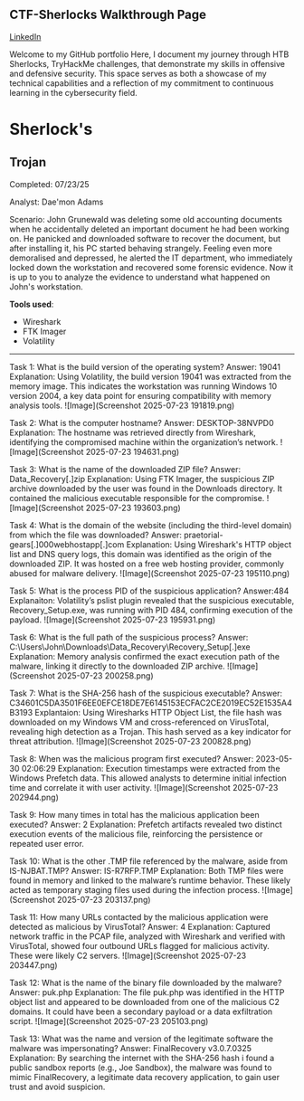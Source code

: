 
CTF-Sherlocks Walkthrough Page
---

<a href="http://www.linkedin.com/in/daemon-adams">LinkedIn</a>


Welcome to my GitHub portfolio
Here, I document my journey through HTB Sherlocks, TryHackMe challenges, that demonstrate my skills in offensive and defensive security. 
This space serves as both a showcase of my technical capabilities and a reflection of my commitment to continuous learning in the cybersecurity field.

# **Sherlock's**

## Trojan
  Completed: 07/23/25
  
  Analyst: Dae'mon Adams

Scenario: John Grunewald was deleting some old accounting documents when he accidentally deleted an important document he had been working on. He panicked and downloaded software to recover the document, but after installing it, his PC started behaving strangely. 
Feeling even more demoralised and depressed, he alerted the IT department, who immediately locked down the workstation and recovered some forensic evidence. Now it is up to you to analyze the evidence to understand what happened on John's workstation.

**Tools used**:
  - Wireshark
  - FTK Imager
  - Volatility
  
---
Task 1: What is the build version of the operating system?
  Answer: 19041
  Explanation: Using Volatility, the build version 19041 was extracted from the memory image. This indicates the workstation was running Windows 10 version 2004, a key data point for ensuring compatibility with memory analysis tools.
![Image](Screenshot 2025-07-23 191819.png)

Task 2: What is the computer hostname?
  Answer: DESKTOP-38NVPD0
  Explanation: The hostname was retrieved directly from Wireshark, identifying the compromised machine within the organization’s network.
![Image](Screenshot 2025-07-23 194631.png)

Task 3: What is the name of the downloaded ZIP file?
  Answer: Data_Recovery[.]zip
  Explanation: Using FTK Imager, the suspicious ZIP archive downloaded by the user was found in the Downloads directory. It contained the malicious executable responsible for the compromise.
![Image](Screenshot 2025-07-23 193603.png)

Task 4: What is the domain of the website (including the third-level domain) from which the file was downloaded?
  Answer: praetorial-gears[.]000webhostapp[.]com
  Explanation: Using Wireshark's HTTP object list and DNS query logs, this domain was identified as the origin of the downloaded ZIP. It was hosted on a free web hosting provider, commonly abused for malware delivery.
![Image](Screenshot 2025-07-23 195110.png)

Task 5: What is the process PID of the suspicious application?
  Answer:484
  Explanaiton: Volatility’s pslist plugin revealed that the suspicious executable, Recovery_Setup.exe, was running with PID 484, confirming execution of the payload.
![Image](Screenshot 2025-07-23 195931.png)

Task 6: What is the full path of the suspicious process?
  Answer: C:\Users\John\Downloads\Data_Recovery\Recovery_Setup[.]exe
  Explanation: Memory analysis confirmed the exact execution path of the malware, linking it directly to the downloaded ZIP archive.
![Image](Screenshot 2025-07-23 200258.png)

Task 7: What is the SHA-256 hash of the suspicious executable?
  Answer: C34601C5DA3501F6EE0EFCE18DE7E6145153ECFAC2CE2019EC52E1535A4B3193
  Explantaion: Using Wiresharks HTTP Object List, the file hash was downloaded on my Windows VM and cross-referenced on VirusTotal, revealing high detection as a Trojan. This hash served as a key indicator for threat attribution.
![Image](Screenshot 2025-07-23 200828.png)

Task 8: When was the malicious program first executed?
  Answer: 2023-05-30 02:06:29
  Explanation: Execution timestamps were extracted from the Windows Prefetch data. This allowed analysts to determine initial infection time and correlate it with user activity.
![Image](Screenshot 2025-07-23 202944.png)

Task 9: How many times in total has the malicious application been executed?
  Answer: 2
  Explanation: Prefetch artifacts revealed two distinct execution events of the malicious file, reinforcing the persistence or repeated user error.


Task 10: What is the other .TMP file referenced by the malware, aside from IS-NJBAT.TMP?
  Answer: IS-R7RFP.TMP
  Explanation: Both TMP files were found in memory and linked to the malware’s runtime behavior. These likely acted as temporary staging files used during the infection process.
![Image](Screenshot 2025-07-23 203137.png)

Task 11: How many URLs contacted by the malicious application were detected as malicious by VirusTotal?
  Answer: 4
  Explanation: Captured network traffic in the PCAP file, analyzed with Wireshark and verified with VirusTotal, showed four outbound URLs flagged for malicious activity. These were likely C2 servers.
![Image](Screenshot 2025-07-23 203447.png)

Task 12: What is the name of the binary file downloaded by the malware?
  Answer: puk.php
  Explanation: The file puk.php was identified in the HTTP object list and appeared to be downloaded from one of the malicious C2 domains. It could have been a secondary payload or a data exfiltration script.
![Image](Screenshot 2025-07-23 205103.png)

Task 13: What was the name and version of the legitimate software the malware was impersonating?
  Answer: FinalRecovery v3.0.7.0325
  Explanation: By searching the internet with the SHA-256 hash i found a public sandbox reports (e.g., Joe Sandbox), the malware was found to mimic FinalRecovery, a legitimate data recovery application, to gain user trust and avoid suspicion.
<a href="https://www.joesandbox.com/analysis/790730/0/pdf">
